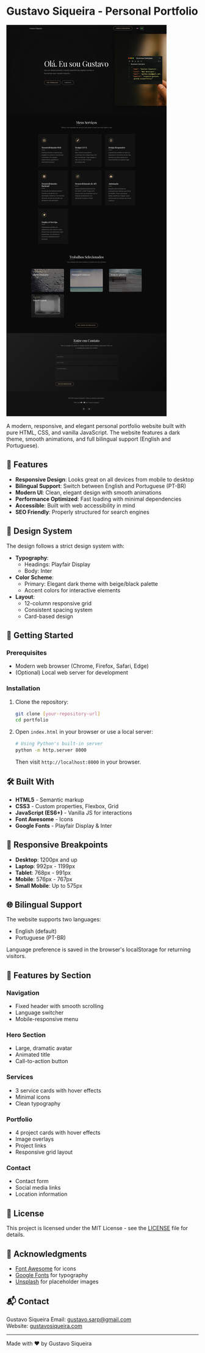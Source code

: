 # Gustavo Siqueira - Personal Portfolio

![Portfolio Screenshot](./screenshot.png)

A modern, responsive, and elegant personal portfolio website built with pure
HTML, CSS, and vanilla JavaScript. The website features a dark theme, smooth
animations, and full bilingual support (English and Portuguese).

## 🌟 Features

- **Responsive Design**: Looks great on all devices from mobile to desktop
- **Bilingual Support**: Switch between English and Portuguese (PT-BR)
- **Modern UI**: Clean, elegant design with smooth animations
- **Performance Optimized**: Fast loading with minimal dependencies
- **Accessible**: Built with web accessibility in mind
- **SEO Friendly**: Properly structured for search engines

## 🎨 Design System

The design follows a strict design system with:

- **Typography**:
  - Headings: Playfair Display
  - Body: Inter
- **Color Scheme**:
  - Primary: Elegant dark theme with beige/black palette
  - Accent colors for interactive elements
- **Layout**:
  - 12-column responsive grid
  - Consistent spacing system
  - Card-based design

## 🚀 Getting Started

### Prerequisites

- Modern web browser (Chrome, Firefox, Safari, Edge)
- (Optional) Local web server for development

### Installation

1. Clone the repository:

   ```bash
   git clone [your-repository-url]
   cd portfolio
   ```

2. Open `index.html` in your browser or use a local server:

   ```bash
   # Using Python's built-in server
   python -m http.server 8000
   ```

   Then visit `http://localhost:8000` in your browser.

## 🛠 Built With

- **HTML5** - Semantic markup
- **CSS3** - Custom properties, Flexbox, Grid
- **JavaScript (ES6+)** - Vanilla JS for interactions
- **Font Awesome** - Icons
- **Google Fonts** - Playfair Display & Inter

## 📱 Responsive Breakpoints

- **Desktop**: 1200px and up
- **Laptop**: 992px - 1199px
- **Tablet**: 768px - 991px
- **Mobile**: 576px - 767px
- **Small Mobile**: Up to 575px

## 🌐 Bilingual Support

The website supports two languages:

- English (default)
- Portuguese (PT-BR)

Language preference is saved in the browser's localStorage for returning
visitors.

## 🎯 Features by Section

### Navigation

- Fixed header with smooth scrolling
- Language switcher
- Mobile-responsive menu

### Hero Section

- Large, dramatic avatar
- Animated title
- Call-to-action button

### Services

- 3 service cards with hover effects
- Minimal icons
- Clean typography

### Portfolio

- 4 project cards with hover effects
- Image overlays
- Project links
- Responsive grid layout

### Contact

- Contact form
- Social media links
- Location information

## 📝 License

This project is licensed under the MIT License - see the [LICENSE](LICENSE) file
for details.

## 🙏 Acknowledgments

- [Font Awesome](https://fontawesome.com/) for icons
- [Google Fonts](https://fonts.google.com/) for typography
- [Unsplash](https://unsplash.com/) for placeholder images

## 📬 Contact

Gustavo Siqueira Email:
[gustavo.sarp@gmail.com](mailto:gustavo.sarp@gmail.com)  
Website: [gustavosiqueira.com](https://gustavosiqueira.com)

---

Made with ❤️ by Gustavo Siqueira
